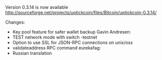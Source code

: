 Version 0.3.14 is now available
http://sourceforge.net/projects/uptickcoin/files/Bitcoin/uptickcoin-0.3.14/

Changes:
* Key pool feature for safer wallet backup
Gavin Andresen:
* TEST network mode with switch -testnet
* Option to use SSL for JSON-RPC connections on unix/osx
* validateaddress RPC command
eurekafag:
* Russian translation
